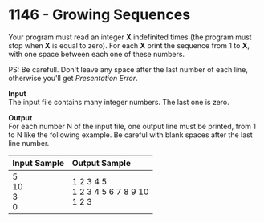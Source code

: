 # 1146 - Growing Sequences

Your program must read an integer **X** indefinited times (the program must stop when **X** is equal to zero). For each **X** print the sequence from 1 to **X**, with one space between each one of these numbers.

PS: Be carefull. Don't leave any space after the last number of each line, otherwise you'll get *Presentation Error*.

**Input**<br>
The input file contains many integer numbers. The last one is zero.

**Output**<br>
For each number N of the input file, one output line must be printed, from 1 to N like the following example. Be careful with blank spaces after the last line number.

| Input Sample            | Output Sample                                  |
|:------------------------|:-----------------------------------------------|
| 5 <br> 10 <br> 3 <br> 0 | 1 2 3 4 5 <br> 1 2 3 4 5 6 7 8 9 10 <br> 1 2 3 |